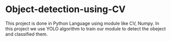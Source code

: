 # Object-detection-using-CV
This project is done in Python Language using module like CV, Numpy. 
In this project we use YOLO algorithm to train our module to detect the obeject and classified them.

